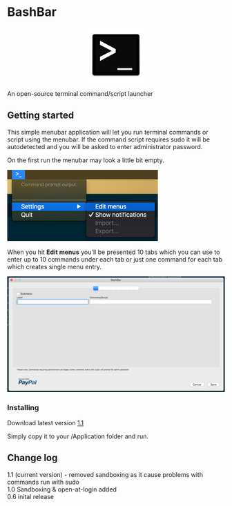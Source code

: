 # BashBar
<p align="center">
<img src="/images/logo_128x128.png">
</p>

An open-source terminal command/script launcher

## Getting started

This simple menubar application will let you run terminal commands or script using the menubar.
If the command script requires sudo it will be autodetected and you will be asked to enter administrator password.

On the first run the menubar may look a little bit empty.

![menu]

When you hit **Edit menus** you'll be presented 10 tabs which you can use to enter up to 10 commands under each tab or just one command for each tab which creates single menu entry.

![preferences]

### Installing

Download latest version [1.1](https://github.com/tbrek/BashBar/raw/master/BashBar.zip)

Simply copy it to your /Application folder and run.

## Change log

1.1 (current version) - removed sandboxing as it cause problems with commands run with sudo<br>
1.0 Sandboxing & open-at-login added<br>
0.6 inital release



[bashbarlogo]: /images/logo_128x128.png
[menu]: /images/menu.png
[preferences]: /images/preferences.png

